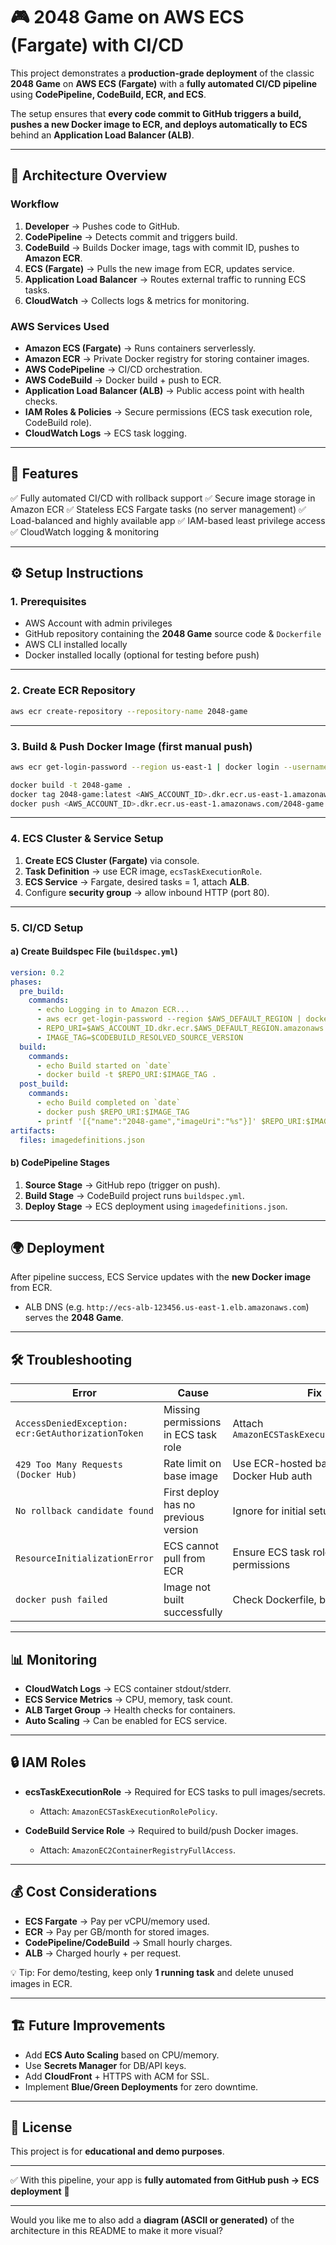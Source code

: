 # 🎮 2048 Game on AWS ECS (Fargate) with CI/CD

This project demonstrates a **production-grade deployment** of the classic **2048 Game** on **AWS ECS (Fargate)** with a **fully automated CI/CD pipeline** using **CodePipeline, CodeBuild, ECR, and ECS**.

The setup ensures that **every code commit to GitHub triggers a build, pushes a new Docker image to ECR, and deploys automatically to ECS** behind an **Application Load Balancer (ALB)**.

---

## 📌 Architecture Overview

### Workflow

1. **Developer** → Pushes code to GitHub.
2. **CodePipeline** → Detects commit and triggers build.
3. **CodeBuild** → Builds Docker image, tags with commit ID, pushes to **Amazon ECR**.
4. **ECS (Fargate)** → Pulls the new image from ECR, updates service.
5. **Application Load Balancer** → Routes external traffic to running ECS tasks.
6. **CloudWatch** → Collects logs & metrics for monitoring.

### AWS Services Used

* **Amazon ECS (Fargate)** → Runs containers serverlessly.
* **Amazon ECR** → Private Docker registry for storing container images.
* **AWS CodePipeline** → CI/CD orchestration.
* **AWS CodeBuild** → Docker build + push to ECR.
* **Application Load Balancer (ALB)** → Public access point with health checks.
* **IAM Roles & Policies** → Secure permissions (ECS task execution role, CodeBuild role).
* **CloudWatch Logs** → ECS task logging.

---

## 🚀 Features

✅ Fully automated CI/CD with rollback support
✅ Secure image storage in Amazon ECR
✅ Stateless ECS Fargate tasks (no server management)
✅ Load-balanced and highly available app
✅ IAM-based least privilege access
✅ CloudWatch logging & monitoring

---

## ⚙️ Setup Instructions

### 1. Prerequisites

* AWS Account with admin privileges
* GitHub repository containing the **2048 Game** source code & `Dockerfile`
* AWS CLI installed locally
* Docker installed locally (optional for testing before push)

---

### 2. Create ECR Repository

```bash
aws ecr create-repository --repository-name 2048-game
```

---

### 3. Build & Push Docker Image (first manual push)

```bash
aws ecr get-login-password --region us-east-1 | docker login --username AWS --password-stdin <AWS_ACCOUNT_ID>.dkr.ecr.us-east-1.amazonaws.com

docker build -t 2048-game .
docker tag 2048-game:latest <AWS_ACCOUNT_ID>.dkr.ecr.us-east-1.amazonaws.com/2048-game:latest
docker push <AWS_ACCOUNT_ID>.dkr.ecr.us-east-1.amazonaws.com/2048-game:latest
```

---

### 4. ECS Cluster & Service Setup

1. **Create ECS Cluster (Fargate)** via console.
2. **Task Definition** → use ECR image, `ecsTaskExecutionRole`.
3. **ECS Service** → Fargate, desired tasks = 1, attach **ALB**.
4. Configure **security group** → allow inbound HTTP (port 80).

---

### 5. CI/CD Setup

#### a) Create Buildspec File (`buildspec.yml`)

```yaml
version: 0.2
phases:
  pre_build:
    commands:
      - echo Logging in to Amazon ECR...
      - aws ecr get-login-password --region $AWS_DEFAULT_REGION | docker login --username AWS --password-stdin $AWS_ACCOUNT_ID.dkr.ecr.$AWS_DEFAULT_REGION.amazonaws.com
      - REPO_URI=$AWS_ACCOUNT_ID.dkr.ecr.$AWS_DEFAULT_REGION.amazonaws.com/2048-game
      - IMAGE_TAG=$CODEBUILD_RESOLVED_SOURCE_VERSION
  build:
    commands:
      - echo Build started on `date`
      - docker build -t $REPO_URI:$IMAGE_TAG .
  post_build:
    commands:
      - echo Build completed on `date`
      - docker push $REPO_URI:$IMAGE_TAG
      - printf '[{"name":"2048-game","imageUri":"%s"}]' $REPO_URI:$IMAGE_TAG > imagedefinitions.json
artifacts:
  files: imagedefinitions.json
```

#### b) CodePipeline Stages

1. **Source Stage** → GitHub repo (trigger on push).
2. **Build Stage** → CodeBuild project runs `buildspec.yml`.
3. **Deploy Stage** → ECS deployment using `imagedefinitions.json`.

---

## 🌍 Deployment

After pipeline success, ECS Service updates with the **new Docker image** from ECR.

* ALB DNS (e.g. `http://ecs-alb-123456.us-east-1.elb.amazonaws.com`) serves the **2048 Game**.

---

## 🛠️ Troubleshooting

| Error                                              | Cause                                | Fix                                           |
| -------------------------------------------------- | ------------------------------------ | --------------------------------------------- |
| `AccessDeniedException: ecr:GetAuthorizationToken` | Missing permissions in ECS task role | Attach `AmazonECSTaskExecutionRolePolicy`     |
| `429 Too Many Requests (Docker Hub)`               | Rate limit on base image             | Use ECR-hosted base images OR Docker Hub auth |
| `No rollback candidate found`                      | First deploy has no previous version | Ignore for initial setup                      |
| `ResourceInitializationError`                      | ECS cannot pull from ECR             | Ensure ECS task role has ECR permissions      |
| `docker push failed`                               | Image not built successfully         | Check Dockerfile, build logs                  |

---

## 📊 Monitoring

* **CloudWatch Logs** → ECS container stdout/stderr.
* **ECS Service Metrics** → CPU, memory, task count.
* **ALB Target Group** → Health checks for containers.
* **Auto Scaling** → Can be enabled for ECS service.

---

## 🔒 IAM Roles

* **ecsTaskExecutionRole** → Required for ECS tasks to pull images/secrets.

  * Attach: `AmazonECSTaskExecutionRolePolicy`.
* **CodeBuild Service Role** → Required to build/push Docker images.

  * Attach: `AmazonEC2ContainerRegistryFullAccess`.

---

## 💰 Cost Considerations

* **ECS Fargate** → Pay per vCPU/memory used.
* **ECR** → Pay per GB/month for stored images.
* **CodePipeline/CodeBuild** → Small hourly charges.
* **ALB** → Charged hourly + per request.

💡 Tip: For demo/testing, keep only **1 running task** and delete unused images in ECR.

---

## 🏗️ Future Improvements

* Add **ECS Auto Scaling** based on CPU/memory.
* Use **Secrets Manager** for DB/API keys.
* Add **CloudFront** + HTTPS with ACM for SSL.
* Implement **Blue/Green Deployments** for zero downtime.

---

## 📜 License

This project is for **educational and demo purposes**.

---

✅ With this pipeline, your app is **fully automated from GitHub push → ECS deployment** 🎉

---

Would you like me to also add a **diagram (ASCII or generated)** of the architecture in this README to make it more visual?

